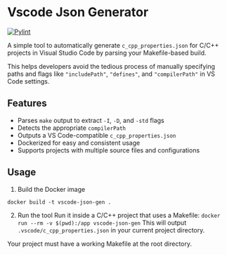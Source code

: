# Vscode Json Generator
[![Pylint](https://github.com/Umair-khurshid/Vscode-json-gen/actions/workflows/pylint.yml/badge.svg)](https://github.com/Umair-khurshid/Vscode-json-gen/actions/workflows/pylint.yml) 

A simple tool to automatically generate `c_cpp_properties.json` for C/C++ projects in Visual Studio Code by parsing your Makefile-based build.

This helps developers avoid the tedious process of manually specifying paths and flags like `"includePath"`, `"defines"`, and `"compilerPath"` in VS Code settings.

## Features

- Parses `make` output to extract `-I`, `-D`, and `-std` flags
- Detects the appropriate `compilerPath`
- Outputs a VS Code-compatible `c_cpp_properties.json`
- Dockerized for easy and consistent usage
- Supports projects with multiple source files and configurations

## Usage
1. Build the Docker image

`docker build -t vscode-json-gen .`

2. Run the tool
Run it inside a C/C++ project that uses a Makefile:
`docker run --rm -v $(pwd):/app vscode-json-gen`
This will output `.vscode/c_cpp_properties.json` in your current project directory.

Your project must have a working Makefile at the root directory.
